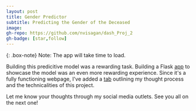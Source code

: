 ```yaml
---
layout: post
title: Gender Predictor 
subtitle: Predicting the Gender of the Deceased
image:
gh-repo: https://github.com/nvisagan/dash_Proj_2
gh-badge: [star,follow]
--- 
```

{: .box-note} 
Note: The app will take time to load.

Building this predicitive model was a rewarding task. Building a Flask [app](https://gender-predictor-ny.herokuapp.com/predictions) to showcase the model was an even more rewarding experience. 
Since it's a fully functioning webpage, I've added a [tab](https://gender-predictor-ny.herokuapp.com/process) outlining my thought process and the technicalities of this project.

Let me know your thoughts through my social media outlets. See you all on the next one!


